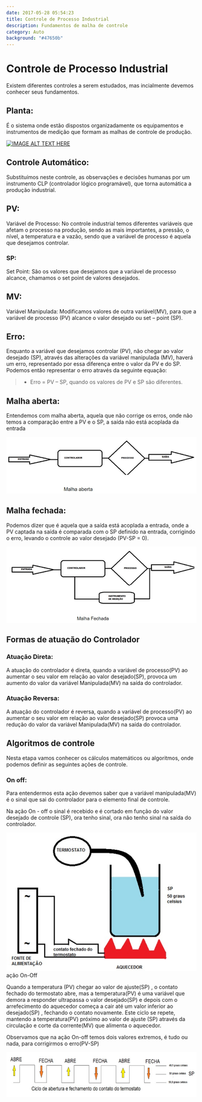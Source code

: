 ```yaml
---
date: 2017-05-28 05:54:23
title: Controle de Processo Industrial
description: Fundamentos de malha de controle
category: Auto
background: "#47650b"
---
```


# Controle de Processo Industrial

Existem diferentes controles a serem estudados, mas incialmente devemos conhecer seus fundamentos.

## Planta: 
É o sistema onde estão dispostos organizadamente os equipamentos e instrumentos de medição que formam as malhas de controle de produção. 

[![IMAGE ALT TEXT HERE](http://suporte.personalblips.com.br/wp-content/uploads/2020/08/ControlePross.png)](http://www.youtube.com/embed/kSgkbis_Gj4)

## Controle Automático: 
Substituímos neste controle, as observações e decisões humanas por um instrumento CLP (controlador lógico programável), que torna automática a produção industrial.

## PV: 
Variável de Processo: No controle industrial temos diferentes variáveis que afetam o processo na produção, sendo as mais importantes, a pressão, o nível, a temperatura e a vazão, sendo que a variável de processo é aquela que desejamos controlar. 
### SP: 
Set Point: São os valores que desejamos que a variável de processo alcance, chamamos o set point de valores desejados. 

## MV: 
Variável Manipulada: Modificamos valores de outra variável(MV), para que a variável de processo (PV) alcance o valor desejado ou set – point (SP).

## Erro: 
Enquanto a variável que desejamos controlar (PV), não chegar ao valor desejado (SP), através das alterações da variável manipulada (MV), haverá um erro, representado por essa diferença entre o valor da PV e do SP. Podemos então representar o erro através da seguinte equação:

> - Erro = PV – SP, quando os valores de PV e SP são diferentes.

## Malha aberta: 
Entendemos com malha aberta, aquela que não corrige os erros, onde não temos a comparação entre a PV e o SP, a saída não está acoplada da entrada 
 
![malha](/assets/img/malha.jpg)

## Malha fechada: 
Podemos dizer que é aquela que a saída está acoplada a entrada, onde a PV captada na saída é comparada com o SP definido na entrada, corrigindo o erro, levando o controle ao valor desejado (PV-SP = 0).  

![malhafechada](/assets/img/malhafechada.jpg)

## Formas de atuação do Controlador 

### Atuação Direta: 
A atuação do controlador é direta, quando a variável de processo(PV) ao aumentar o seu valor em relação ao valor desejado(SP), provoca um aumento do valor da variável Manipulada(MV) na saída do controlador. 

### Atuação Reversa: 
A atuação do controlador é reversa, quando a variável de processo(PV) ao aumentar o seu valor em relação ao valor desejado(SP) provoca uma redução do valor da variável Manipulada(MV) na saída do controlador. 

## Algoritmos de controle 

 Nesta etapa vamos conhecer os cálculos matemáticos ou algoritmos, onde podemos definir as seguintes ações de controle.  

### On off:  
Para entendermos esta ação devemos saber que a variável manipulada(MV) é o sinal que sai do controlador para o elemento final de controle. 

Na ação On - off o sinal é recebido e é cortado em função do valor desejado de controle (SP), ora tenho sinal, ora não tenho sinal na saída do controlador. 

![onoff](/assets/img/onoff.jpg)
                   ação On-Off

Quando a temperatura (PV) chegar ao valor de ajuste(SP) , o contato fechado do termostato abre, mas a temperatura(PV) é uma variável que demora a responder ultrapassa o valor desejado(SP) e depois com o arrefecimento do aquecedor começa a cair até um valor inferior ao desejado(SP) , fechando o contato novamente. Este ciclo se repete, mantendo a temperatura(PV) próximo ao valor de ajuste (SP) através da circulação e corte da corrente(MV) que alimenta o aquecedor.  

Observamos que na ação On-off temos dois valores extremos, é tudo ou nada, para corrigirmos o erro(PV-SP)   

![controleonoff](/assets/img/controleonoff.jpg)
